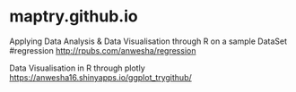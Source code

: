 # maptry.github.io
Applying Data Analysis & Data Visualisation through R on a sample DataSet
#regression
http://rpubs.com/anwesha/regression

Data Visualisation in R through plotly
https://anwesha16.shinyapps.io/ggplot_trygithub/

